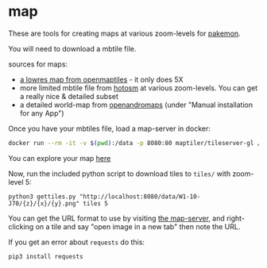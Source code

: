 # map

These are tools for creating maps at various zoom-levels for [pakemon](https://github.com/notnullgames/pakemon).

You will need to download a mbtile file.

sources for maps:

* [a lowres map from openmaptiles](https://openmaptiles.com/downloads/dataset/satellite-lowres) - it only does 5X
* more limited mbtile file from [hotosm](https://export.hotosm.org/) at various zoom-levels. You can get a really nice & detailed subset
* a detailed world-map from [openandromaps](https://www.openandromaps.org/en/downloads/general-maps) (under "Manual installation for any App")

Once you have your mbtiles file, load a map-server in docker:

```sh
docker run --rm -it -v $(pwd):/data -p 8080:80 maptiler/tileserver-gl /data/W1-10-J70.mbtiles
```

You can explore your map [here](http://localhost:8080)

Now, run the included python script to download tiles to `tiles/` with zoom-level 5:

```
python3 gettiles.py "http://localhost:8080/data/W1-10-J70/{z}/{x}/{y}.png" tiles 5
```

You can get the URL format to use by visiting [the map-server](http://localhost:8080), and right-clicking on a tile and say "open image in a new tab" then note the URL.

If you get an error about `requests` do this:

```
pip3 install requests
```